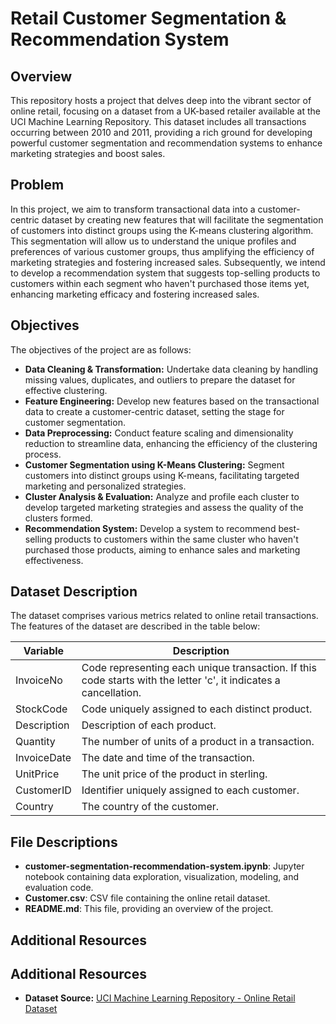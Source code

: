 # Retail Customer Segmentation & Recommendation System

## Overview
This repository hosts a project that delves deep into the vibrant sector of online retail, focusing on a dataset from a UK-based retailer available at the UCI Machine Learning Repository. This dataset includes all transactions occurring between 2010 and 2011, providing a rich ground for developing powerful customer segmentation and recommendation systems to enhance marketing strategies and boost sales.

## Problem
In this project, we aim to transform transactional data into a customer-centric dataset by creating new features that will facilitate the segmentation of customers into distinct groups using the K-means clustering algorithm. This segmentation will allow us to understand the unique profiles and preferences of various customer groups, thus amplifying the efficiency of marketing strategies and fostering increased sales. Subsequently, we intend to develop a recommendation system that suggests top-selling products to customers within each segment who haven't purchased those items yet, enhancing marketing efficacy and fostering increased sales.

## Objectives
The objectives of the project are as follows:
- **Data Cleaning & Transformation:** Undertake data cleaning by handling missing values, duplicates, and outliers to prepare the dataset for effective clustering.  
- **Feature Engineering:** Develop new features based on the transactional data to create a customer-centric dataset, setting the stage for customer segmentation.  
- **Data Preprocessing:** Conduct feature scaling and dimensionality reduction to streamline data, enhancing the efficiency of the clustering process.  
- **Customer Segmentation using K-Means Clustering:** Segment customers into distinct groups using K-means, facilitating targeted marketing and personalized strategies.  
- **Cluster Analysis & Evaluation:** Analyze and profile each cluster to develop targeted marketing strategies and assess the quality of the clusters formed.  
- **Recommendation System:** Develop a system to recommend best-selling products to customers within the same cluster who haven't purchased those products, aiming to enhance sales and marketing effectiveness.  

## Dataset Description
The dataset comprises various metrics related to online retail transactions. The features of the dataset are described in the table below:

| Variable    | Description                                                                 |
|-------------|-----------------------------------------------------------------------------|
| InvoiceNo   | Code representing each unique transaction. If this code starts with the letter 'c', it indicates a cancellation. |
| StockCode   | Code uniquely assigned to each distinct product.                            |
| Description | Description of each product.                                                |
| Quantity    | The number of units of a product in a transaction.                          |
| InvoiceDate | The date and time of the transaction.                                       |
| UnitPrice   | The unit price of the product in sterling.                                  |
| CustomerID  | Identifier uniquely assigned to each customer.                              |
| Country     | The country of the customer.                                                |

## File Descriptions
- **customer-segmentation-recommendation-system.ipynb**: Jupyter notebook containing data exploration, visualization, modeling, and evaluation code.  
- **Customer.csv**: CSV file containing the online retail dataset.  
- **README.md**: This file, providing an overview of the project.  

## Additional Resources
 ## Additional Resources
- **Dataset Source:** [UCI Machine Learning Repository - Online Retail Dataset](https://archive.ics.uci.edu/ml/datasets/Online+Retail)

